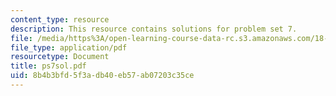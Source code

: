 ```yaml
---
content_type: resource
description: This resource contains solutions for problem set 7.
file: /media/https%3A/open-learning-course-data-rc.s3.amazonaws.com/18-435j-quantum-computation-fall-2003/8b4b3bfd5f3adb40eb57ab07203c35ce_ps7sol.pdf
file_type: application/pdf
resourcetype: Document
title: ps7sol.pdf
uid: 8b4b3bfd-5f3a-db40-eb57-ab07203c35ce
---
```

